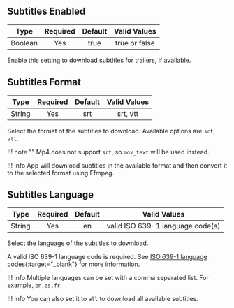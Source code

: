 
## Subtitles Enabled

| Type    | Required | Default | Valid Values  |
|:-------:|:--------:|:-------:|:-------------:|
| Boolean | Yes      | true    | true or false |

Enable this setting to download subtitles for trailers, if available.

## Subtitles Format

| Type    | Required | Default | Valid Values  |
|:-------:|:--------:|:-------:|:-------------:|
| String  | Yes      | srt     | srt, vtt      |

Select the format of the subtitles to download. Available options are `srt`, `vtt`.

!!! note ""
    Mp4 does not support `srt`, so `mov_text` will be used instead. 

!!! info
    App will download subtitles in the available format and then convert it to the selected format using Ffmpeg.

## Subtitles Language

| Type    | Required | Default | Valid Values                     |
|:-------:|:--------:|:-------:|:--------------------------------:|
| String  | Yes      | en      | valid ISO 639-1 language code(s) |

Select the language of the subtitles to download. 

A valid ISO 639-1 language code is required. See [ISO 639-1 language codes](https://en.wikipedia.org/wiki/List_of_ISO_639-1_codes){:target="_blank"} for more information.

!!! info
    Multiple languages can be set with a comma separated list. For example, `en,es,fr`.

!!! info
    You can also set it to `all` to download all available subtitles.